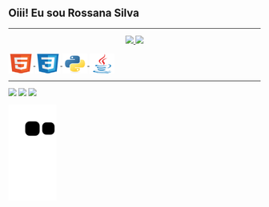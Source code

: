 ## Oiii! Eu sou Rossana Silva
<hr>
<div align="center">
  <a href="https://github.com/rossanasilva">
  <img height="180em" src="https://github-readme-stats.vercel.app/api?username=rossanasilva&show_icons=true&theme=dracula&include_all_commits=true&count_private=true"/>
  <img height="180em" src="https://github-readme-stats.vercel.app/api/top-langs/?username=rossanasilva&layout=compact&langs_count=7&theme=dracula"/>
</div>
  <div style="display: inline_block"><br>
  <img align="center" alt="Roh-HTML" height="40" width="50" src="https://raw.githubusercontent.com/devicons/devicon/master/icons/html5/html5-original.svg">
  <img align="center" alt="Roh-CSS" height="40" width="50" src="https://raw.githubusercontent.com/devicons/devicon/master/icons/css3/css3-original.svg">
  <img align="center" alt="Roh-Python" height="40" width="50" src="https://raw.githubusercontent.com/devicons/devicon/master/icons/python/python-original.svg">
  <img align="center" alt="Roh-Java" height="40" width="50" src="https://raw.githubusercontent.com/devicons/devicon/master/icons/java/java-original.svg">
</div>
<hr>
<div>
   <a href="https://discord.gg/McY3C8BX" target="_blank"><img src="https://img.shields.io/badge/Discord-7289DA?style=for-the-badge&logo=discord&logoColor=white" target="_blank"></a> 
  <a href = "mailto:rLaurentino96@gmail.com"><img src="https://img.shields.io/badge/-Gmail-%23333?style=for-the-badge&logo=gmail&logoColor=white" target="_blank"></a>
  <a href="https://instagram.com/_rossanasilva" target="_blank"><img src="https://img.shields.io/badge/-Instagram-%23E4405F?style=for-the-badge&logo=instagram&logoColor=white" target="_blank"></a>
  
  ![Snake animation](https://github.com/rafaballerini/rafaballerini/blob/output/github-contribution-grid-snake.svg)

</div>
